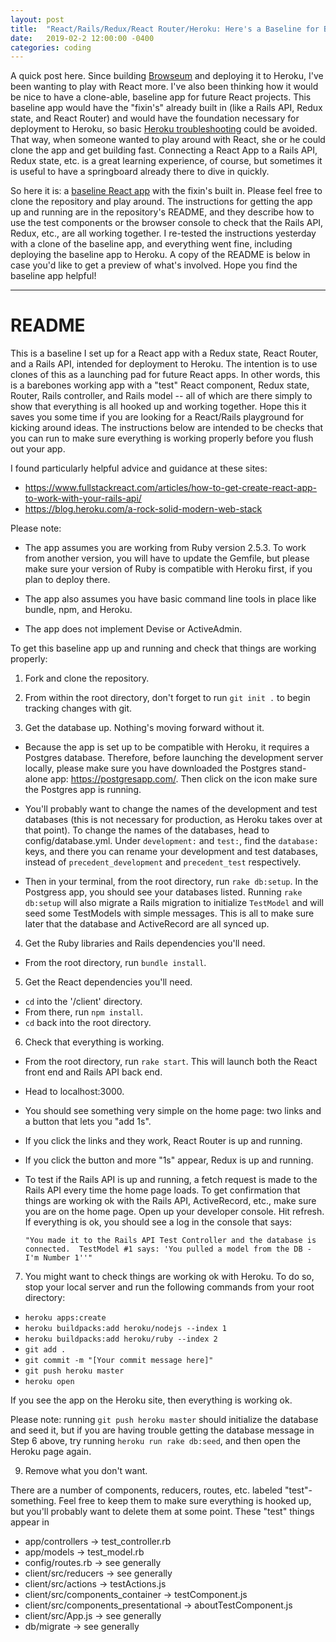 ```yaml
---
layout: post
title:  "React/Rails/Redux/React Router/Heroku: Here's a Baseline for Building Out a React App (with Some Additional Fixin's) for Deployment to Heroku"
date:   2019-02-2 12:00:00 -0400
categories: coding
---
```


A quick post here. Since building [Browseum](/projects/#browseum) and deploying it to Heroku, I've been wanting to play with React more. I've also been thinking how it would be nice to have a clone-able, baseline app for future React projects.  This baseline app would have the "fixin's" already built in (like a Rails API, Redux state, and React Router) and would have the foundation necessary for deployment to Heroku, so basic [Heroku troubleshooting](/coding/2018/11/02/notes-troubleshooting-heroku.html) could be avoided. That way, when someone wanted to play around with React, she or he could clone the app and get building fast. Connecting a React App to a Rails API, Redux state, etc. is a great learning experience, of course, but sometimes it is useful to have a springboard already there to dive in quickly.

So here it is: a [baseline React app](/projects/#baseline-react-app) with the fixin's built in. Please feel free to clone the repository and play around. The instructions for getting the app up and running are in the repository's README, and they describe how to use the test components or the browser console to check that the Rails API, Redux, etc., are all working together.  I re-tested the instructions yesterday with a clone of the baseline app, and everything went fine, including deploying the baseline app to Heroku. A copy of the README is below in case you'd like to get a preview of what's involved. Hope you find the baseline app helpful!

-----

# README

This is a baseline I set up for a React app with a Redux state, React Router, and a Rails API, intended for deployment to Heroku. The intention is to use clones of this as a launching pad for future React apps. In other words, this is a barebones working app with a "test" React component, Redux state, Router, Rails controller, and Rails model -- all of which are there simply to show that everything is all hooked up and working together. Hope this it saves you some time if you are looking for a React/Rails playground for kicking around ideas.  The instructions below are intended to be checks that you can run to make sure everything is working properly before you flush out your app.  

I found particularly helpful advice and guidance at these sites:
  - https://www.fullstackreact.com/articles/how-to-get-create-react-app-to-work-with-your-rails-api/
  - https://blog.heroku.com/a-rock-solid-modern-web-stack

Please note:

  - The app assumes you are working from Ruby version 2.5.3.  To work from another version, you will have to update the Gemfile, but please make sure your version of Ruby is compatible with Heroku first, if you plan to deploy there.

  - The app also assumes you have basic command line tools in place like bundle, npm, and Heroku.

  - The app does not implement Devise or ActiveAdmin.

To get this baseline app up and running and check that things are working properly:

1) Fork and clone the repository.

2) From within the root directory, don't forget to run `git init .` to begin tracking changes with git.

3) Get the database up.  Nothing's moving forward without it.

  - Because the app is set up to be compatible with Heroku, it requires a Postgres database.  Therefore, before launching the development server locally, please make sure you have downloaded the Postgres stand-alone app: https://postgresapp.com/. Then click on the icon make sure the Postgres app is running.

  - You'll probably want to change the names of the development and test databases (this is not necessary for production, as Heroku takes over at that point).  To change the names of the databases, head to config/database.yml.  Under `development:` and `test:`, find the `database:` keys, and there you can rename your development and test databases, instead of `precedent_development` and `precedent_test` respectively.

  - Then in your terminal, from the root directory, run `rake db:setup`.  In the Postgress app, you should see your databases listed.  Running `rake db:setup` will also migrate a Rails migration to initialize `TestModel` and will seed some TestModels with simple messages.  This is all to make sure later that the database and ActiveRecord are all synced up.  

4) Get the Ruby libraries and Rails dependencies you'll need.

  - From the root directory, run `bundle install`.

5) Get the React dependencies you'll need.

  - `cd` into the '/client' directory.
  - From there, run `npm install`.
  - `cd` back into the root directory.

6) Check that everything is working.

  - From the root directory, run `rake start`.  This will launch both the React front end and Rails API back end.
  - Head to localhost:3000.
  - You should see something very simple on the home page: two links and a button that lets you "add 1s".  
  - If you click the links and they work, React Router is up and running.
  - If you click the button and more "1s" appear, Redux is up and running.
  - To test if the Rails API is up and running, a fetch request is made to the Rails API every time the home page loads. To get confirmation that things are working ok with the Rails API, ActiveRecord, etc., make sure you are on the home page.  Open up your developer console.  Hit refresh.  If everything is ok, you should see a log in the console that says:

    `"You made it to the Rails API Test Controller and the database is connected.  TestModel #1 says: 'You pulled a model from the DB - I'm Number 1''"`


7) You might want to check things are working ok with Heroku. To do so, stop your local server and run the following commands from your root directory:

  - `heroku apps:create`
  - `heroku buildpacks:add heroku/nodejs --index 1`
  - `heroku buildpacks:add heroku/ruby --index 2`
  - `git add .`
  - `git commit -m "[Your commit message here]"`
  - `git push heroku master`
  - `heroku open`

If you see the app on the Heroku site, then everything is working ok.

Please note: running `git push heroku master` should initialize the database and seed it, but if you are having trouble getting the database message in Step 6 above, try running `heroku run rake db:seed`, and then open the Heroku page again.

9) Remove what you don't want.

There are a number of components, reducers, routes, etc. labeled "test"-something. Feel free to keep them to make sure everything is hooked up, but you'll probably want to delete them at some point.  These "test" things appear in

- app/controllers -> test_controller.rb
- app/models -> test_model.rb
- config/routes.rb -> see generally
- client/src/reducers -> see generally
- client/src/actions -> testActions.js
- client/src/components_container -> testComponent.js
- client/src/components_presentational -> aboutTestComponent.js
- client/src/App.js -> see generally
- db/migrate -> see generally
